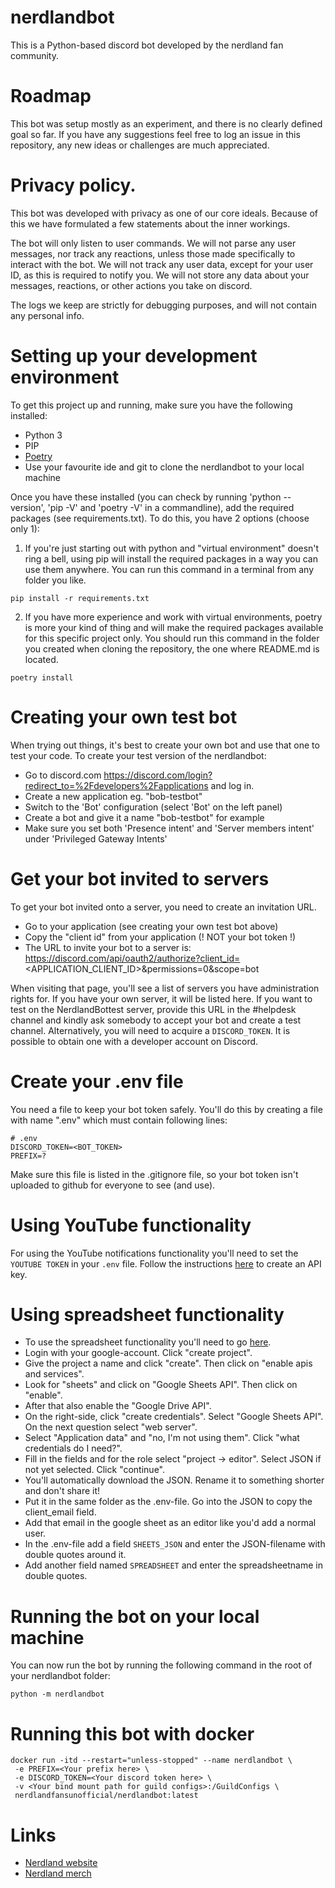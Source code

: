 # nerdlandbot
This is a Python-based discord bot developed by the nerdland fan community.

# Roadmap
This bot was setup mostly as an experiment, and there is no clearly defined goal so far.
If you have any suggestions feel free to log an issue in this repository, any new ideas or challenges are much appreciated.

# Privacy policy.
This bot was developed with privacy as one of our core ideals.
Because of this we have formulated a few statements about the inner workings.

The bot will only listen to user commands. 
We will not parse any user messages, nor track any reactions, unless those made specifically to interact with the bot.
We will not track any user data, except for your user ID, as this is required to notify you.
We will not store any data about your messages, reactions, or other actions you take on discord.

The logs we keep are strictly for debugging purposes, and will not contain any personal info.

# Setting up your development environment
To get this project up and running, make sure you have the following installed:
- Python 3
- PIP
- [Poetry](https://python-poetry.org/docs/#installation)
- Use your favourite ide and git to clone the nerdlandbot to your local machine

Once you have these installed (you can check by running 'python --version', 'pip -V' and 'poetry -V' in a commandline), add the required packages (see requirements.txt). To do this, you have 2 options (choose only 1):

1. If you're just starting out with python and "virtual environment" doesn't ring a bell, using pip will install the required packages in a way you can use them anywhere. You can run this command in a terminal from any folder you like.
```
pip install -r requirements.txt
```

2. If you have more experience and work with virtual environments, poetry is more your kind of thing and will make the required packages available for this specific project only. You should run this command in the folder you created when cloning the repository, the one where README.md is located.
```
poetry install
```

# Creating your own test bot
When trying out things, it's best to create your own bot and use that one to test your code. To create your test version of the nerdlandbot:
- Go to discord.com https://discord.com/login?redirect_to=%2Fdevelopers%2Fapplications and log in.
- Create a new application eg. "bob-testbot"
- Switch to the 'Bot' configuration (select 'Bot' on the left panel)
- Create a bot and give it a name "bob-testbot" for example
- Make sure you set both 'Presence intent' and 'Server members intent' under 'Privileged Gateway Intents'

# Get your bot invited to servers
To get your bot invited onto a server, you need to create an invitation URL.
- Go to your application (see creating your own test bot above)
- Copy the "client id" from your application (! NOT your bot token !)
- The URL to invite your bot to a server is: https://discord.com/api/oauth2/authorize?client_id=<APPLICATION_CLIENT_ID>&permissions=0&scope=bot

When visiting that page, you'll see a list of servers you have administration rights for. If you have your own server, it will be listed here. 
If you want to test on the NerdlandBottest server, provide this URL in the #helpdesk channel and kindly ask somebody to accept your bot and create a test channel.
Alternatively, you will need to acquire a `DISCORD_TOKEN`. It is possible to obtain one with a developer account on Discord.

# Create your .env file
You need a file to keep your bot token safely. You'll do this by creating a file with name ".env" which must contain following lines:
```
# .env
DISCORD_TOKEN=<BOT_TOKEN>
PREFIX=?
```
Make sure this file is listed in the .gitignore file, so your bot token isn't uploaded to github for everyone to see (and use).

# Using YouTube functionality 

For using the YouTube notifications functionality you'll need to set the `YOUTUBE TOKEN` in your `.env` file. Follow the instructions [here](https://developers.google.com/youtube/registering_an_application) to create an API key.


# Using spreadsheet functionality

* To use the spreadsheet functionality you'll need to go [here](https://console.developers.google.com/?hl=nl).  
* Login with your google-account. Click "create project".  
* Give the project a name and click "create". Then click on "enable apis and services".  
* Look for "sheets" and click on "Google Sheets API". Then click on "enable". 
* After that also enable the "Google Drive API".   
* On the right-side, click "create credentials". Select "Google Sheets API". On the next question select "web server".  
* Select "Application data" and "no, I'm not using them". Click "what credentials do I need?".  
* Fill in the fields and for the role select "project -> editor". Select JSON if not yet selected. Click "continue".  
* You'll automatically download the JSON. Rename it to something shorter and don't share it!  
* Put it in the same folder as the .env-file. Go into the JSON to copy the client_email field.  
* Add that email in the google sheet as an editor like you'd add a normal user.  
* In the .env-file add a field `SHEETS_JSON` and enter the JSON-filename with double quotes around it.  
* Add another field named `SPREADSHEET` and enter the spreadsheetname in double quotes. 


# Running the bot on your local machine
You can now run the bot by running the following command in the root of your nerdlandbot folder:
```
python -m nerdlandbot
```



# Running this bot with docker

```
docker run -itd --restart="unless-stopped" --name nerdlandbot \
 -e PREFIX=<Your prefix here> \
 -e DISCORD_TOKEN=<Your discord token here> \
 -v <Your bind mount path for guild configs>:/GuildConfigs \
 nerdlandfansunofficial/nerdlandbot:latest
```

# Links
* [Nerdland website](https://nerdland.be)
* [Nerdland merch](https://www.mistert.be/nerdland)
